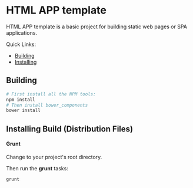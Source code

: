 # HTML APP template

HTML APP template is a basic project for building static web pages or SPA applications.

Quick Links:

*  [Building](#building)
*  [Installing](#installing)


## <a name="building"></a> Building

```bash
# First install all the NPM tools:
npm install
# Then install bower_components
bower install
```

## <a name="installing"></a> Installing Build (Distribution Files)

#### Grunt

Change to your project's root directory.


Then run the **grunt** tasks:

```bash
grunt
```